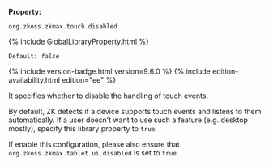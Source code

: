 **Property:**

`org.zkoss.zkmax.touch.disabled`

{% include GlobalLibraryProperty.html %}

`Default: `<i>`false`</i>

{% include version-badge.html version=9.6.0 %}
{% include edition-availability.html edition="ee" %}

It specifies whether to disable the handling of touch events.

By default, ZK detects if a device supports touch events and listens to
them automatically. If a user doesn't want to use such a feature (e.g.
desktop mostly), specify this library property to `true`.

If enable this configuration, please also ensure that
`org.zkoss.zkmax.tablet.ui.disabled` is set to `true`.
